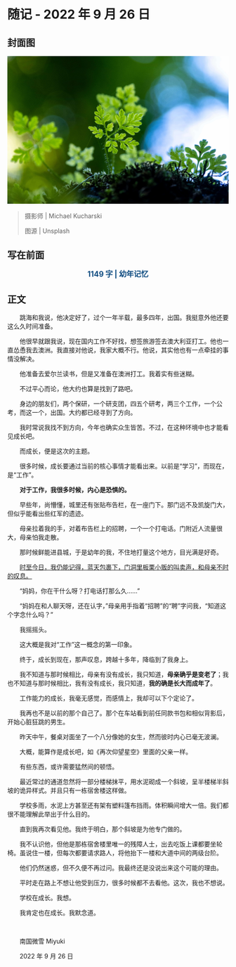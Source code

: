 # 随记 - 2022 年 9 月 26 日

## 封面图

![](https://raw.githubusercontent.com/TinySnow/GithubImageHosting/main/blog/articles/essays/michael-kucharski-fr-oF3S5SAI-unsplash.jpg)

> 摄影师 | Michael Kucharski
>
> 图源 | Unsplash

## 写在前面

<p style="color:#0f4c81; text-align:center; font-weight:bold; font-size:larger;">1149 字 | 幼年记忆</p>

## 正文

　　跳海和我说，他决定好了，过个一年半载，最多四年，出国。我挺意外他还要这么久时间准备。

　　他很早就跟我说，现在国内工作不好找，想签旅游签去澳大利亚打工。他也一直怂恿我去澳洲。我直接对他说，我家大概不行。他说，其实他也有一点牵挂的事情没解决。

　　他准备去爱尔兰读书，但是又准备在澳洲打工。我着实有些迷糊。

　　不过平心而论，他大约也算是找到了路吧。

　　身边的朋友们，两个保研，一个研支团，四五个研考，两三个工作，一个公考，而这一个，出国。大约都已经寻到了方向。

　　我时常说我找不到方向，今年也确实众生皆苦。不过，在这种环境中也才能看见成长吧。

　　而成长，便是这次的主题。

　　很多时候，成长要通过当前的核心事情才能看出来。以前是“学习”，而现在，是“工作”。

　　**对于工作，我很多时候，内心是恐惧的。**

　　早些年，尚懵懂，城里还有张贴布告栏，在一座门下。那门远不及凯旋门大，但似乎能看出些红军的遗迹。

　　母亲拉着我的手，对着布告栏上的招聘，一个一个打电话。门附近人流量很大，母亲怕我走散。

　　那时候鲜能进县城，于是幼年的我，不住地打量这个地方，目光满是好奇。

　　<u>时至今日，我仍能记得，蓝天包裹下，门洞里板栗小贩的叫卖声，和母亲不时的叹息。</u>

　　“妈妈，你在干什么呀？打电话打那么久……”

　　“妈妈在和人聊天呀，还在认字，”母亲用手指着“招聘”的“聘”字问我，“知道这个字念什么吗？”

　　我摇摇头。

　　这大概是我对“工作”这一概念的第一印象。

　　终于，成长到现在，那声叹息，跨越十多年，降临到了我身上。

　　我不知道与那时候相比，母亲有没有成长，我只知道，**母亲确乎是变老了**；我也不知道与那时候相比，我有没有成长，我只知道，**我的确是长大而成年了**。

　　工作能力的成长，我毫无感觉，而感情上，我却可以下个定论了。

　　我再也不是以前的那个自己了。那个在车站看到前任同款书包和相似背影后，开始心脏狂跳的男生。

　　昨天中午，餐桌对面坐了一个八分像她的女生，然而彼时内心已毫无波澜。

　　大概，能算作是成长吧，如《再次仰望星空》里面的父亲一样。

　　有些东西，或许需要猛然间的顿悟。

　　最近常过的通道忽然将一部分楼梯抹平，用水泥砌成一个斜坡，呈半楼梯半斜坡的诡异样式。并且只有一栋宿舍楼这样做。

　　学校多雨，水泥上方甚至还有架有塑料篷布挡雨。体积瞬间增大一倍。我们都很不能理解此举出于什么目的。

　　直到我再次看见他。我终于明白，那个斜坡是为他专门做的。

　　我不认识他，但他是那栋宿舍楼里唯一的残障人士，出去吃饭上课都要坐轮椅。虽说住一楼，但每次都要请求路人，将他抬下一楼和大道中间的两级台阶。

　　他们仍然迷惑，但不久便不再过问。我最终还是没说出来这个可能的理由。

　　平时走在路上不想让他受到压力，很多时候都不去看他。这次，我也不想说。

　　学校在成长。我想。

　　我肯定也在成长。我默念道。

<br>

　　南国微雪 Miyuki

　　2022 年 9 月 26 日